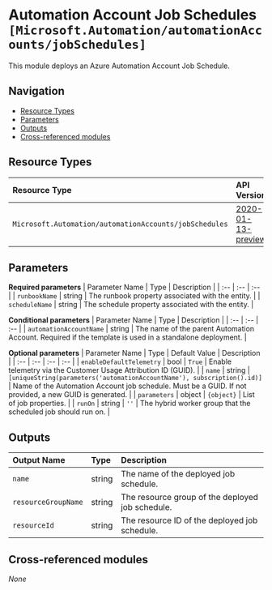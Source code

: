 # Automation Account Job Schedules `[Microsoft.Automation/automationAccounts/jobSchedules]`

This module deploys an Azure Automation Account Job Schedule.

## Navigation

- [Resource Types](#Resource-Types)
- [Parameters](#Parameters)
- [Outputs](#Outputs)
- [Cross-referenced modules](#Cross-referenced-modules)

## Resource Types

| Resource Type | API Version |
| :-- | :-- |
| `Microsoft.Automation/automationAccounts/jobSchedules` | [2020-01-13-preview](https://docs.microsoft.com/en-us/azure/templates/Microsoft.Automation/2020-01-13-preview/automationAccounts/jobSchedules) |

## Parameters

**Required parameters**
| Parameter Name | Type | Description |
| :-- | :-- | :-- |
| `runbookName` | string | The runbook property associated with the entity. |
| `scheduleName` | string | The schedule property associated with the entity. |

**Conditional parameters**
| Parameter Name | Type | Description |
| :-- | :-- | :-- |
| `automationAccountName` | string | The name of the parent Automation Account. Required if the template is used in a standalone deployment. |

**Optional parameters**
| Parameter Name | Type | Default Value | Description |
| :-- | :-- | :-- | :-- |
| `enableDefaultTelemetry` | bool | `True` | Enable telemetry via the Customer Usage Attribution ID (GUID). |
| `name` | string | `[uniqueString(parameters('automationAccountName'), subscription().id)]` | Name of the Automation Account job schedule. Must be a GUID. If not provided, a new GUID is generated. |
| `parameters` | object | `{object}` | List of job properties. |
| `runOn` | string | `''` | The hybrid worker group that the scheduled job should run on. |


## Outputs

| Output Name | Type | Description |
| :-- | :-- | :-- |
| `name` | string | The name of the deployed job schedule. |
| `resourceGroupName` | string | The resource group of the deployed job schedule. |
| `resourceId` | string | The resource ID of the deployed job schedule. |

## Cross-referenced modules

_None_
